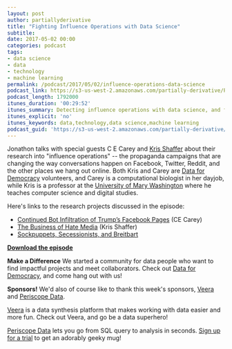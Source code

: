 ```yaml
---
layout: post
author: partiallyderivative
title: "Fighting Influence Operations with Data Science"
subtitle:
date: 2017-05-02 00:00
categories: podcast
tags:
- data science
- data
- technology
- machine learning
permalink: /podcast/2017/05/02/influence-operations-data-science
podcast_link: https://s3-us-west-2.amazonaws.com/partially-derivative/Partially_Derivative_Influence_Operations.mp3
podcast_length: 1792000
itunes_duration: '00:29:52'
itunes_summary: Detecting influence operations with data science, and fighting back!
itunes_explicit: 'no'
itunes_keywords: data,technology,data science,machine learning
podcast_guid: 'https://s3-us-west-2.amazonaws.com/partially-derivative/Partially_Derivative_Influence_Operations.mp3'
---
```


Jonathon talks with special guests C E Carey and [Kris Shaffer](http://pushpullfork.com/) about their research into "influence operations" -- the propaganda campaigns that are changing the way conversations happen on Facebook, Twitter, Reddit, and the other places we hang out online. Both Kris and Carey are [Data for Democracy](http://datafordemocracy.org) volunteers, and Carey is a computational biologist in her dayjob, while Kris is a professor at the [University of Mary Washington](https://academics.umw.edu/dtlt/) where he teaches computer science and digital studies.

Here's links to the research projects discussed in the episode: 

- [Continued Bot Infiltration of Trump’s Facebook Pages](https://medium.com/data-for-democracy/continued-bot-infiltration-of-trumps-facebook-pages-2df82ca86b5b) (CE Carey)
- [The Business of Hate Media](https://medium.com/data-for-democracy/the-business-of-hate-media-47603a5de5f4) (Kris Shaffer)
- [Sockpuppets, Secessionists, and Breitbart](https://medium.com/data-for-democracy/sockpuppets-secessionists-and-breitbart-7171b1134cd5)

[**Download the episode**](https://s3-us-west-2.amazonaws.com/partially-derivative/Partially_Derivative_Influence_Operations.mp3)

**Make a Difference**
We started a community for data people who want to find impactful projects and meet collaborators. Check out [Data for Democracy](https://medium.com/data-for-democracy), and come hang out with us!

**Sponsors!** We'd also of course like to thank this week's sponsors, [Veera](http://getveera.com/) and [Periscope Data](https://www.periscopedata.com/pd).

[Veera](http://getveera.com/) is a data synthesis platform that makes working with data easier and more fun. Check out Veera, and go be a data superhero!

[Periscope Data](https://www.periscopedata.com/pd) lets you go from SQL query to analysis in seconds. [Sign up for a trial](https://www.periscopedata.com/pd) to get an adorably geeky mug!
